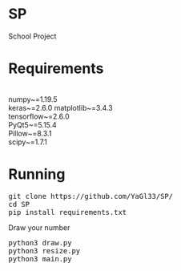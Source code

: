 # SP
School Project
# Requirements
<br>numpy~=1.19.5
<br>keras~=2.6.0
matplotlib~=3.4.3
<br>tensorflow~=2.6.0
<br>PyQt5~=5.15.4
<br>Pillow~=8.3.1
<br>scipy~=1.7.1
# Running
<pre>
git clone https://github.com/YaGl33/SP/
cd SP
pip install requirements.txt
</pre>
Draw your number
<pre>
python3 draw.py
python3 resize.py
python3 main.py
</pre>

